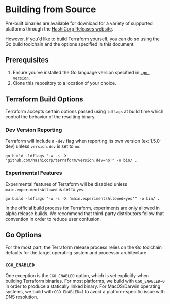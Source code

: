 # Building from Source

Pre-built binaries are available for download for a variety of supported platforms through the [HashiCorp Releases website](https://releases.hashicorp.com/terraform/).

However, if you'd like to build Terraform yourself, you can do so using the Go build toolchain and the options specified in this document.

## Prerequisites

1. Ensure you've installed the Go language version specified in [`.go-version`](https://github.com/hashicorp/terraform/blob/main/.go-version).
2. Clone this repository to a location of your choice.

## Terraform Build Options

Terraform accepts certain options passed using `ldflags` at build time which control the behavior of the resulting binary.

### Dev Version Reporting

Terraform will include a `-dev` flag when reporting its own version (ex: 1.5.0-dev) unless `version.dev` is set to `no`:

```
go build -ldflags "-w -s -X 'github.com/hashicorp/terraform/version.dev=no'" -o bin/ .
```

### Experimental Features

Experimental features of Terraform will be disabled unless `main.experimentsAllowed` is set to `yes`:

```
go build -ldflags "-w -s -X 'main.experimentsAllowed=yes'" -o bin/ .
```

In the official build process for Terraform, experiments are only allowed in alpha release builds. We recommend that third-party distributors follow that convention in order to reduce user confusion.

## Go Options

For the most part, the Terraform release process relies on the Go toolchain defaults for the target operating system and processor architecture.

### `CGO_ENABLED`

One exception is the `CGO_ENABLED` option, which is set explicitly when building Terraform binaries. For most platforms, we build with `CGO_ENABLED=0` in order to produce a statically linked binary. For MacOS/Darwin operating systems, we build with `CGO_ENABLED=1` to avoid a platform-specific issue with DNS resolution.


